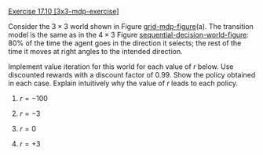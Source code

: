 [Exercise 17.10 \[3x3-mdp-exercise\]](ex_10/)

Consider the $3 \times 3$ world shown in
Figure [grid-mdp-figure](#grid-mdp-figure)(a). The transition model is the
same as in the $4\times 3$
Figure [sequential-decision-world-figure](#/): 80% of the
time the agent goes in the direction it selects; the rest of the time it
moves at right angles to the intended direction.

Implement value iteration for this world for each value of $r$ below.
Use discounted rewards with a discount factor of 0.99. Show the policy
obtained in each case. Explain intuitively why the value of $r$ leads to
each policy.

1.  $r = -100$

2.  $r = -3$

3.  $r = 0$

4.  $r = +3$

